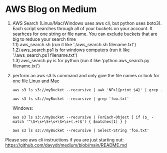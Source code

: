 # AWS Blog on Medium  
1) AWS Search (Linux/Mac/Windows uses aws cli, but python uses boto3). Each script searches through all of your buckets on your account. It searhces for one string or file name. You can exclude buckets that are big to reduce your search time  
   1.1) aws_search.sh  (run it like './aws_search.sh filename.txt')  
   1.2) aws_search.ps1 is for windows computers (run it like '.\aws_search.ps1 filename.txt')  
   1.3) aws_search.py is for python (run it like 'python aws_search.py filename.txt')  

2) perform an aws s3 ls command and only give the file names or look for one file
   Linux and Mac
     
   ```
   aws s3 ls s3://myBucket --recursive | awk 'NF>1{print $4}' | grep .
   ```
   ```
   aws s3 ls s3://myBucket --recursive | grep 'foo.txt'
   ```
     
   Windows:  
   ```
   aws s3 ls s3://myBucket --recursive | ForEach-Object { if ($_ -match '^\S+\s+\S+\s+\S+\s+(.+)$') { $matches[1] } }
   ```
   ```
   aws s3 ls s3://myBucket --recursive | Select-String 'foo.txt'
   ```

 
   
Please see aws cli instructions if you are just starting out:  
https://github.com/davydr/medium/blob/main/README.md  
